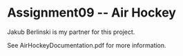 Assignment09 -- Air Hockey
==========================
Jakub Berlinski is my partner for this project.

See AirHockeyDocumentation.pdf for more information.
